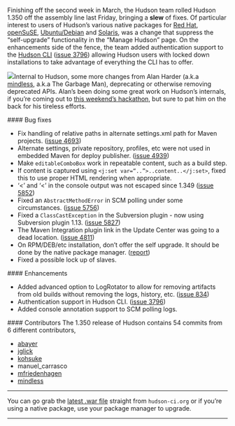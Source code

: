 Finishing off the second week in March, the Hudson team rolled Hudson 1.350 off the assembly line last Friday, bringing a **slew** of fixes. Of particular interest to users of Hudson’s various native packages for <a href="http://www.crunchbase.com/company/red-hat" id="aptureLink_TA4o7Z9zPa">Red Hat</a>, <a href="http://www.opensuse.org/" id="aptureLink_Oxp1Nm6ywp">openSuSE</a>, <a href="http://www.ubuntu.com/" id="aptureLink_60jXN9zINs">Ubuntu/Debian</a> and <a href="http://en.wikipedia.org/wiki/Solaris%20%28operating%20system%29" id="aptureLink_H9FnLHBvke">Solaris</a>, was a change that suppress the “self-upgrade” functionality in the “Manage Hudson” page. On the enhancements side of the fence, the team added authentication support to the [Hudson CLI](http://wiki.hudson-ci.org/display/HUDSON/Hudson+CLI) ([issue 3796](http://issues.hudson-ci.org/browse/HUDSON-3796)) allowing Hudson users with locked down installations to take advantage of everything the CLI has to offer.

![](http://agentdero.cachefly.net/continuousblog/garbageman.jpg)Internal to Hudson, some more changes from Alan Harder (a.k.a <a href="http://blogs.sun.com/mindless" id="aptureLink_XwoYyUAc5v">mindless</a>, a.k.a The Garbage Man), deprecating or otherwise removing deprecated APIs. Alan’s been doing some great work on Hudson’s internals, if you’re coming out to [this weekend’s hackathon](http://blog.hudson-ci.org/content/meet-and-hack-alongside-kohsuke-and-co), but sure to pat him on the back for his tireless efforts.

\#\#\#\# Bug fixes

- Fix handling of relative paths in alternate settings.xml path for Maven projects. ([issue 4693](http://issues.hudson-ci.org/browse/HUDSON-4693))
- Alternate settings, private repository, profiles, etc were not used in embedded Maven for deploy publisher. ([issue 4939](http://issues.hudson-ci.org/browse/HUDSON-4939))
- Make `editableComboBox` work in repeatable content, such as a build step.
- If content is captured using `<j:set var=“..”>..content..</j:set>`, fixed this to use proper HTML rendering when appropriate.
- ‘&lt;’ and ‘<’ in the console output was not escaped since 1.349 ([issue 5852](http://issues.hudson-ci.org/browse/HUDSON-5852))
- Fixed an `AbstractMethodError` in SCM polling under some circumstances. ([issue 5756](http://issues.hudson-ci.org/browse/HUDSON-5756))
- Fixed a `ClassCastException` in the Subversion plugin - now using Subversion plugin 1.13. ([issue 5827](http://issues.hudson-ci.org/browse/HUDSON-5827))
- The Maven Integration plugin link in the Update Center was going to a dead location. ([issue 4811](http://issues.hudson-ci.org/browse/HUDSON-4811))
- On RPM/DEB/etc installation, don’t offer the self upgrade. It should be done by the native package manager. ([report](http://n4.nabble.com/RPM-for-Hudson-1-345-does-not-Upgrade-Automatically-tp1579580p1579580.html))
- Fixed a possible lock up of slaves.

\#\#\#\# Enhancements

- Added advanced option to LogRotator to allow for removing artifacts from old builds without removing the logs, history, etc. ([issue 834](http://issues.hudson-ci.org/browse/HUDSON-834))
- Authentication support in Hudson CLI. ([issue 3796](http://issues.hudson-ci.org/browse/HUDSON-3796))
- Added console annotation support to SCM polling logs.

\#\#\#\# Contributors The 1.350 release of Hudson contains 54 commits from 6 different contributors,

- <a href="http://twitter.com/abayer" id="aptureLink_AkeTULcLLb">abayer</a>
- <a href="http://blogs.sun.com/jglick/" id="aptureLink_k1FSSV57Pl">jglick</a>
- <a href="http://twitter.com/kohsukekawa" id="aptureLink_YaPunVjeFQ">kohsuke</a>
- manuel_carrasco
- [mfriedenhagen](http://bitbucket.org/mfriedenhagen)
- <a href="http://blogs.sun.com/mindless" id="aptureLink_XwoYyUAc5v">mindless</a>

---

You can go grab the [latest .war file](http://hudson-ci.org/latest/hudson.war) straight from `hudson-ci.org` or if you’re using a native package, use your package manager to upgrade.

---
